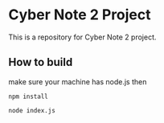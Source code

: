 # Cyber Note 2 Project

This is a repository for Cyber Note 2 project.

## How to build

make sure your machine has node.js then

`npm install`

`node index.js`
